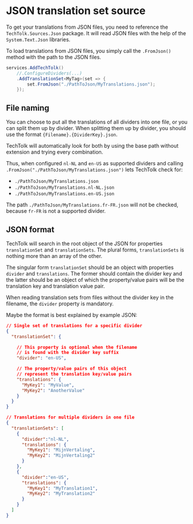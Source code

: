 # JSON translation set source

To get your translations from JSON files, you need to reference the 
`TechTolk.Sources.Json` package. It will read JSON files with the help of the
`System.Text.Json` libraries.

To load translations from JSON files, you simply call the `.FromJson()` method
with the path to the JSON files.

```csharp
services.AddTechTolk()
    //.ConfigureDividers(...)
    .AddTranslationSet<MyTag>(set => {
        set.FromJson("./PathToJson/MyTranslations.json");
    });
```

## File naming

You can choose to put all the translations of all dividers into one file, or
you can split them up by divider. When splitting them up by divider, you should
use the format `{Filename}.{DividerKey}.json`.

TechTolk will automatically look for both by using the base path without
extension and trying every combination.

Thus, when configured `nl-NL` and `en-US` as supported dividers and calling
`.FromJson("./PathToJson/MyTranslations.json")` lets TechTolk check for:

* `./PathToJson/MyTranslations.json`
* `./PathToJson/MyTranslations.nl-NL.json`
* `./PathToJson/MyTranslations.en-US.json`

The path `./PathToJson/MyTranslations.fr-FR.json` will not be checked, because
`fr-FR` is not a supported divider.

## JSON format

TechTolk will search in the root object of the JSON for properties 
`translationSet` and `translationSets`. The plural forms, `translationSets` is 
nothing more than an array of the other.

The singular form `translationSet` should be an object with properties `divider`
and `translations`. The former should contain the divider key and the latter
should be an object of which the property/value pairs will be the translation
key and translation value pair.

When reading translation sets from files without the divider key in the
filename, the `divider` property is mandatory.

Maybe the format is best explained by example JSON:

```json
// Single set of translations for a specific divider
{
  "translationSet": {

    // This property is optional when the filename 
    // is found with the divider key suffix
    "divider": "en-US", 

    // The property/value pairs of this object 
    // represent the translation key/value pairs
    "translations": {
      "MyKey1": "MyValue",
      "MyKey2": "AnotherValue"
    }
  }
}

```

```json
// Translations for multiple dividers in one file
{
  "translationSets": [
    {
      "divider":"nl-NL",
      "translations": {
        "MyKey1": "MijnVertaling",
        "MyKey2": "MijnVertaling2"
      }
    },
    {
      "divider":"en-US",
      "translations": {
        "MyKey1": "MyTranslation1",
        "MyKey2": "MyTranslation2"
      }
    }
  ]
}
```
